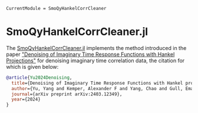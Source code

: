 ```@meta
CurrentModule = SmoQyHankelCorrCleaner
```

# SmoQyHankelCorrCleaner.jl

The [SmoQyHankelCorrCleaner.jl](https://github.com/SmoQySuite/SmoQyHankelCorrCleaner.jl) implements the method introduced in the paper
["Denoising of Imaginary Time Response Functions with Hankel Projections"](https://arxiv.org/abs/2403.12349)
for denoising imaginary time correlation data, the citation for which is given below:

```bibtex
@article{Yu2024Denoising,
  title={Denoising of Imaginary Time Response Functions with Hankel projections},
  author={Yu, Yang and Kemper, Alexander F and Yang, Chao and Gull, Emanuel},
  journal={arXiv preprint arXiv:2403.12349},
  year={2024}
}
```